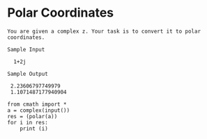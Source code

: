 # Polar Coordinates

```
You are given a complex z. Your task is to convert it to polar coordinates.
```
```
Sample Input

  1+2j
```
```
Sample Output

 2.23606797749979 
 1.1071487177940904
```
```
from cmath import *
a = complex(input())
res = (polar(a))
for i in res:
    print (i)

```
